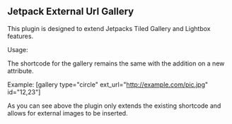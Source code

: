 ## Jetpack External Url Gallery ##

This plugin is designed to extend Jetpacks Tiled Gallery and Lightbox features. 

Usage:

The shortcode for the gallery remains the same with the addition on a new attribute.

Example: [gallery type="circle" ext_url="http://example.com/pic.jpg" id="12,23"]

As you can see above the plugin only extends the existing shortcode and allows for external images to be inserted. 
